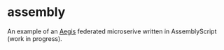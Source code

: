 # assembly
An example of an [Aegis](https://github.com/module-federation/aegis) federated microserive written in AssemblyScript (work in progress).
